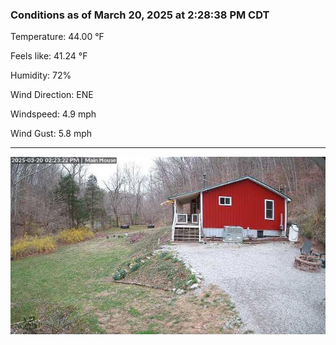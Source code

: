### Conditions as of March 20, 2025 at 2:28:38 PM CDT 

Temperature: 44.00 &deg;F

Feels like: 41.24 &deg;F

Humidity: 72%

Wind Direction: ENE

Windspeed: 4.9 mph

Wind Gust: 5.8 mph

---

<img src="./images/latest.jpeg"/>

